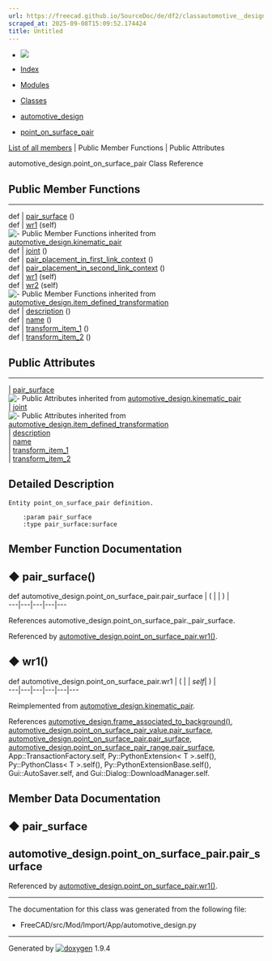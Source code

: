 ```yaml
---
url: https://freecad.github.io/SourceDoc/de/df2/classautomotive__design_1_1point__on__surface__pair.html
scraped_at: 2025-09-08T15:09:52.174424
title: Untitled
---
```


  * [ ![](https://www.freecad.org/svg/logo-freecad.svg) ](https://freecadweb.org "FreeCAD")
  * [Index](../../index.html "Index")
  * [Modules](../../modules.html "Modules list")
  * [Classes](../../annotated.html "Annotated list")

  * [automotive_design](../../d4/ddf/namespaceautomotive__design.html)
  * [point_on_surface_pair](../../de/df2/classautomotive__design_1_1point__on__surface__pair.html)

[List of all members](../../d2/d17/classautomotive__design_1_1point__on__surface__pair-members.html) | Public Member Functions | Public Attributes

automotive_design.point_on_surface_pair Class Reference

##  Public Member Functions  
  
---  
def | [pair_surface](../../de/df2/classautomotive__design_1_1point__on__surface__pair.html#a366500c813e215e02f8f4e2619a92e1a) ()  
def | [wr1](../../de/df2/classautomotive__design_1_1point__on__surface__pair.html#a7d512562d6ed849a3c08ebfb80437cab) (self)  
![-](../../closed.png) Public Member Functions inherited from
[automotive_design.kinematic_pair](../../d4/d4f/classautomotive__design_1_1kinematic__pair.html)  
def | [joint](../../d4/d4f/classautomotive__design_1_1kinematic__pair.html#a3cc1a3fa91c668bc412ae98a6bb71801) ()  
def | [pair_placement_in_first_link_context](../../d4/d4f/classautomotive__design_1_1kinematic__pair.html#a4c2d01c20c5af49ab32473d657a4c064) ()  
def | [pair_placement_in_second_link_context](../../d4/d4f/classautomotive__design_1_1kinematic__pair.html#a95c998e19e5ff9bcc07073444b9a551a) ()  
def | [wr1](../../d4/d4f/classautomotive__design_1_1kinematic__pair.html#a5bf15e517acfe323d781527c74eb5100) (self)  
def | [wr2](../../d4/d4f/classautomotive__design_1_1kinematic__pair.html#a3974063d988bfa776fba5cd5dac1c369) (self)  
![-](../../closed.png) Public Member Functions inherited from
[automotive_design.item_defined_transformation](../../d4/d91/classautomotive__design_1_1item__defined__transformation.html)  
def | [description](../../d4/d91/classautomotive__design_1_1item__defined__transformation.html#aea7020e577c8aaa199bb53f3c4f76a19) ()  
def | [name](../../d4/d91/classautomotive__design_1_1item__defined__transformation.html#a677249d4b240467fd9f1f5cc5279b24d) ()  
def | [transform_item_1](../../d4/d91/classautomotive__design_1_1item__defined__transformation.html#aeb7769f338ddfe3f332b6f71eeff0231) ()  
def | [transform_item_2](../../d4/d91/classautomotive__design_1_1item__defined__transformation.html#a9cfdcfa5ee62b8db6be37ae3c542158d) ()  
  
##  Public Attributes  
  
---  
|
[pair_surface](../../de/df2/classautomotive__design_1_1point__on__surface__pair.html#a6f7148b8c5e1082476bc61cb4d2417ed)  
![-](../../closed.png) Public Attributes inherited from
[automotive_design.kinematic_pair](../../d4/d4f/classautomotive__design_1_1kinematic__pair.html)  
|
[joint](../../d4/d4f/classautomotive__design_1_1kinematic__pair.html#a129569b8355d19cee7527672b69b6258)  
![-](../../closed.png) Public Attributes inherited from
[automotive_design.item_defined_transformation](../../d4/d91/classautomotive__design_1_1item__defined__transformation.html)  
|
[description](../../d4/d91/classautomotive__design_1_1item__defined__transformation.html#a9639e4a7f29564c744654086b0613457)  
|
[name](../../d4/d91/classautomotive__design_1_1item__defined__transformation.html#a71cd4ea422a14c796ae2be07eef15da8)  
|
[transform_item_1](../../d4/d91/classautomotive__design_1_1item__defined__transformation.html#a35a6126264cb2506a21004dbfc053ac0)  
|
[transform_item_2](../../d4/d91/classautomotive__design_1_1item__defined__transformation.html#ae1905883f0ed10110e83ec393fbda4a4)  
  
## Detailed Description

    
    
    Entity point_on_surface_pair definition.
    
        :param pair_surface
        :type pair_surface:surface

## Member Function Documentation

## ◆ pair_surface()

def automotive_design.point_on_surface_pair.pair_surface  | ( | | ) |   
---|---|---|---|---  
  
References automotive_design.point_on_surface_pair._pair_surface.

Referenced by
[automotive_design.point_on_surface_pair.wr1()](../../de/df2/classautomotive__design_1_1point__on__surface__pair.html#a7d512562d6ed849a3c08ebfb80437cab).

## ◆ wr1()

def automotive_design.point_on_surface_pair.wr1  | ( |  | _self_| ) |   
---|---|---|---|---|---  
  
Reimplemented from
[automotive_design.kinematic_pair](../../d4/d4f/classautomotive__design_1_1kinematic__pair.html#a5bf15e517acfe323d781527c74eb5100).

References
[automotive_design.frame_associated_to_background()](../../d4/ddf/namespaceautomotive__design.html#ad23b750ebd23bb0492d76afd3d5b1f43),
[automotive_design.point_on_surface_pair_value.pair_surface](../../dd/d39/classautomotive__design_1_1point__on__surface__pair__value.html#af87d48703d808468a39548ba8ad53886),
[automotive_design.point_on_surface_pair.pair_surface](../../de/df2/classautomotive__design_1_1point__on__surface__pair.html#a6f7148b8c5e1082476bc61cb4d2417ed),
[automotive_design.point_on_surface_pair_range.pair_surface](../../d6/d75/classautomotive__design_1_1point__on__surface__pair__range.html#a28794b851755b86fc4d55336cff06cfd),
App::TransactionFactory.self, Py::PythonExtension< T >.self(),
Py::PythonClass< T >.self(), Py::PythonExtensionBase.self(),
Gui::AutoSaver.self, and Gui::Dialog::DownloadManager.self.

## Member Data Documentation

## ◆ pair_surface

automotive_design.point_on_surface_pair.pair_surface  
---  
  
Referenced by
[automotive_design.point_on_surface_pair.wr1()](../../de/df2/classautomotive__design_1_1point__on__surface__pair.html#a7d512562d6ed849a3c08ebfb80437cab).

* * *

The documentation for this class was generated from the following file:

  * FreeCAD/src/Mod/Import/App/automotive_design.py

* * *

Generated by
[![doxygen](../../doxygen.svg)](https://www.doxygen.org/index.html) 1.9.4


